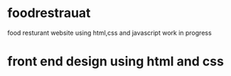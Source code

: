 # foodrestrauat
food resturant website using html,css and javascript
work in progress
# front end design using html and css
